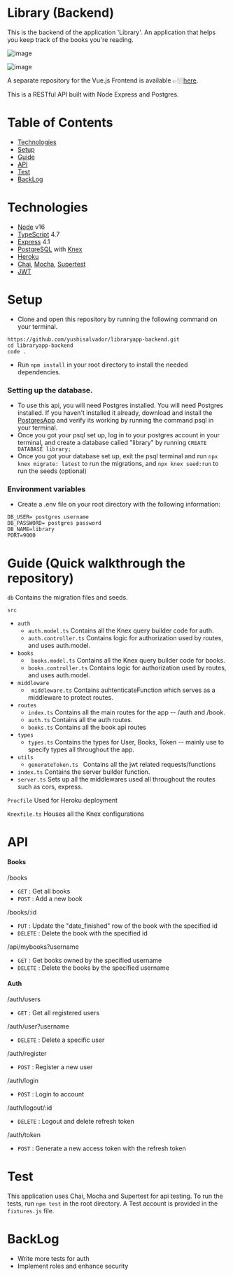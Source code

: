 # Library (Backend)

This is the backend of the application 'Library'. An application that helps you keep track of the books you're reading.

![image](https://user-images.githubusercontent.com/84162315/183370309-dc07b1ff-e99f-4d85-95cc-d962a9711a99.png)

![image](https://user-images.githubusercontent.com/84162315/183370261-08760477-3526-4a16-a17a-21286f4cdf01.png)

A separate repository for the Vue.js Frontend is available 👉🏼[here](https://github.com/yushisalvador/libraryapp-frontend).

This is a RESTful API built with Node Express and Postgres.

# Table of Contents

- [Technologies](#technologies)
- [Setup](#setup)
- [Guide](#guide)
- [API](#api)
- [Test](#test)
- [BackLog](#backlog)

# Technologies

- [Node](https://nodejs.org/en/) v16
- [TypeScript](https://www.typescriptlang.org/docs/) 4.7
- [Express](https://expressjs.com/) 4.1
- [PostgreSQL](https://www.postgresql.org/) with [Knex](http://knexjs.org/)
- [Heroku](https://devcenter.heroku.com/categories/reference)
- [Chai](https://www.chaijs.com/), [Mocha](https://mochajs.org/), [Supertest](https://www.npmjs.com/package/supertest)
- [JWT](https://jwt.io/)

# Setup

- Clone and open this repository by running the following command on your terminal.

```
https://github.com/yushisalvador/libraryapp-backend.git
cd libraryapp-backend
code .
```

- Run `npm install` in your root directory to install the needed dependencies.

### Setting up the database.

- To use this api, you will need Postgres installed. You will need Postgres installed. If you haven't installed it already, download and install the [PostgresApp](https://postgresapp.com/) and verify its working by running the command psql in your terminal.
- Once you got your psql set up, log in to your postgres account in your terminal, and create a database called "library" by running `CREATE DATABASE library;`
- Once you got your database set up, exit the psql terminal and run `npx knex migrate: latest` to run the migrations, and `npx knex seed:run` to run the seeds (optional)

### Environment variables

- Create a .env file on your root directory with the following information:

```
DB_USER= postgres username
DB_PASSWORD= postgres password
DB_NAME=library
PORT=9000
```

# Guide (Quick walkthrough the repository)

`` db `` Contains the migration files and seeds. 

`` src ``
   * `` auth `` 
       * `` auth.model.ts `` Contains all the Knex query builder code for auth.
       * `` auth.controller.ts `` Contains logic for authorization used by routes, and uses auth.model.
   * `` books `` 
       * `` books.model.ts`` Contains all the Knex query builder code for books.
       *  `` books.controller.ts `` Contains logic for authorization used by routes, and uses auth.model.
   * `` middleware ``
       * `` middleware.ts`` Contains auhtenticateFunction which serves as a middleware to protect routes.
   * `` routes ``
       * `` index.ts `` Contains all the main routes for the app -- /auth and /book.
       * `` auth.ts `` Contains all the auth routes.
       * `` books.ts `` Contains all the book api routes
   * `` types ``
       * `` types.ts `` Contains the types for User, Books, Token -- mainly use to specify types all throughout the app. 
   * `` utils ``
       * ``generateToken.ts `` Contains all the jwt related requests/functions
   * `` index.ts `` Contains the server builder function.
   * `` server.ts `` Sets up all the middlewares used all throughout the routes such as cors, express.
   
`` Procfile `` Used for Heroku deployment

`` Knexfile.ts `` Houses all the Knex configurations


# API
#### Books
/books

- `GET` : Get all books
- `POST` : Add a new book

/books/:id

- `PUT` : Update the "date_finished" row of the book with the specified id
- `DELETE` : Delete the book with the specified id


/api/mybooks?username

- `GET` : Get books owned by the specified username
- `DELETE` : Delete the books by the specified username


#### Auth 
/auth/users

- `GET` : Get all registered users

/auth/user?username

- `DELETE` : Delete a specific user


/auth/register

- `POST` : Register a new user

/auth/login

- `POST` : Login to account

/auth/logout/:id

- `DELETE` : Logout and delete refresh token

/auth/token

- `POST` : Generate a new access token with the refresh token


# Test
This application uses Chai, Mocha and Supertest for api testing. To run the tests, run `npm test` in the root directory. A Test account is provided in the `fixtures.js` file.

# BackLog

- Write more tests for auth
- Implement roles and enhance security
